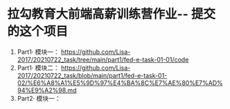 # 拉勾教育大前端高薪训练营作业-- 提交的这个项目

1. Part1· 模块一： https://github.com/Lisa-2017/20210722_task/tree/main/part1/fed-e-task-01-01/code
2. Part1· 模块二： https://github.com/Lisa-2017/20210722_task/blob/main/part1/fed-e-task-01-02/%E6%A8%A1%E5%9D%97%E4%BA%8C%E7%AE%80%E7%AD%94%E9%A2%98.md
3. Part2· 模块一： 
